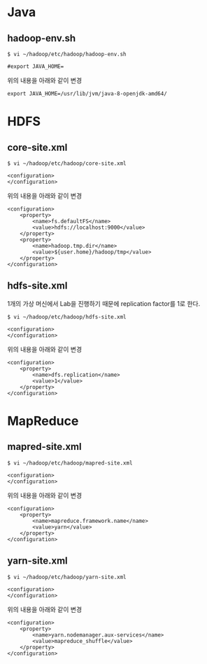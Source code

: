 # Java
## hadoop-env.sh
```
$ vi ~/hadoop/etc/hadoop/hadoop-env.sh
```
```
#export JAVA_HOME=
```
위의 내용을 아래와 같이 변경
```
export JAVA_HOME=/usr/lib/jvm/java-8-openjdk-amd64/
```
# HDFS
## core-site.xml
```
$ vi ~/hadoop/etc/hadoop/core-site.xml
```
```
<configuration>
</configuration>
```
위의 내용을 아래와 같이 변경
```
<configuration>
    <property>
        <name>fs.defaultFS</name>
        <value>hdfs://localhost:9000</value>
    </property>
    <property>
        <name>hadoop.tmp.dir</name>
        <value>${user.home}/hadoop/tmp</value>
    </property>
</configuration>
```

## hdfs-site.xml
1개의 가상 머신에서 Lab을 진행하기 때문에 replication factor를 1로 한다.

```
$ vi ~/hadoop/etc/hadoop/hdfs-site.xml
```
```
<configuration>
</configuration>
```
위의 내용을 아래와 같이 변경
```
<configuration>
    <property>
        <name>dfs.replication</name>
        <value>1</value>
    </property>
</configuration>
```
# MapReduce
## mapred-site.xml
```
$ vi ~/hadoop/etc/hadoop/mapred-site.xml
```
```
<configuration>
</configuration>
```
위의 내용을 아래와 같이 변경
```
<configuration>
    <property>
        <name>mapreduce.framework.name</name>
        <value>yarn</value>
    </property>
</configuration>
```
## yarn-site.xml
```
$ vi ~/hadoop/etc/hadoop/yarn-site.xml
```
```
<configuration>
</configuration>
```
위의 내용을 아래와 같이 변경
```
<configuration>
    <property>
        <name>yarn.nodemanager.aux-services</name>
        <value>mapreduce_shuffle</value>
    </property>
</configuration>
```
